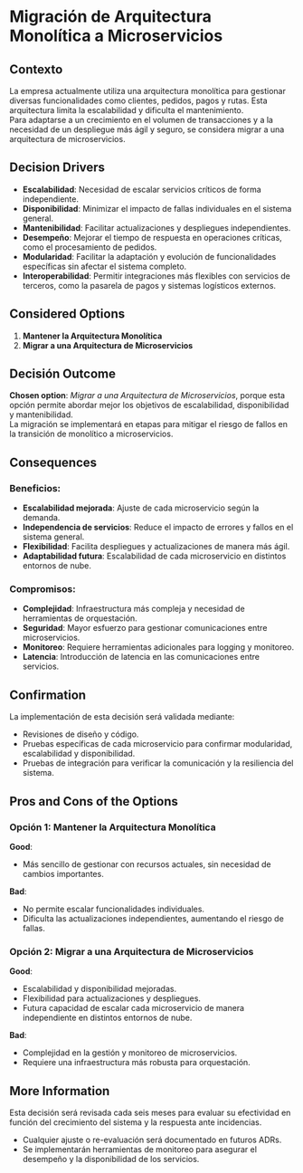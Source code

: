 # Migración de Arquitectura Monolítica a Microservicios

## Contexto
La empresa actualmente utiliza una arquitectura monolítica para gestionar diversas funcionalidades como clientes, pedidos, pagos y rutas. Esta arquitectura limita la escalabilidad y dificulta el mantenimiento.  
Para adaptarse a un crecimiento en el volumen de transacciones y a la necesidad de un despliegue más ágil y seguro, se considera migrar a una arquitectura de microservicios.  

## Decision Drivers
- **Escalabilidad**: Necesidad de escalar servicios críticos de forma independiente.  
- **Disponibilidad**: Minimizar el impacto de fallas individuales en el sistema general.  
- **Mantenibilidad**: Facilitar actualizaciones y despliegues independientes.  
- **Desempeño**: Mejorar el tiempo de respuesta en operaciones críticas, como el procesamiento de pedidos.  
- **Modularidad**: Facilitar la adaptación y evolución de funcionalidades específicas sin afectar el sistema completo.  
- **Interoperabilidad**: Permitir integraciones más flexibles con servicios de terceros, como la pasarela de pagos y sistemas logísticos externos.  

## Considered Options
1. **Mantener la Arquitectura Monolítica**  
2. **Migrar a una Arquitectura de Microservicios**  

## Decisión Outcome
**Chosen option**: _Migrar a una Arquitectura de Microservicios_, porque esta opción permite abordar mejor los objetivos de escalabilidad, disponibilidad y mantenibilidad.  
La migración se implementará en etapas para mitigar el riesgo de fallos en la transición de monolítico a microservicios.  

## Consequences
### Beneficios:
- **Escalabilidad mejorada**: Ajuste de cada microservicio según la demanda.  
- **Independencia de servicios**: Reduce el impacto de errores y fallos en el sistema general.  
- **Flexibilidad**: Facilita despliegues y actualizaciones de manera más ágil.  
- **Adaptabilidad futura**: Escalabilidad de cada microservicio en distintos entornos de nube.  

### Compromisos:
- **Complejidad**: Infraestructura más compleja y necesidad de herramientas de orquestación.  
- **Seguridad**: Mayor esfuerzo para gestionar comunicaciones entre microservicios.  
- **Monitoreo**: Requiere herramientas adicionales para logging y monitoreo.  
- **Latencia**: Introducción de latencia en las comunicaciones entre servicios.  

## Confirmation
La implementación de esta decisión será validada mediante:  
- Revisiones de diseño y código.  
- Pruebas específicas de cada microservicio para confirmar modularidad, escalabilidad y disponibilidad.  
- Pruebas de integración para verificar la comunicación y la resiliencia del sistema.  

## Pros and Cons of the Options
### Opción 1: Mantener la Arquitectura Monolítica
**Good**:  
- Más sencillo de gestionar con recursos actuales, sin necesidad de cambios importantes.  

**Bad**:  
- No permite escalar funcionalidades individuales.  
- Dificulta las actualizaciones independientes, aumentando el riesgo de fallas.  

### Opción 2: Migrar a una Arquitectura de Microservicios
**Good**:  
- Escalabilidad y disponibilidad mejoradas.  
- Flexibilidad para actualizaciones y despliegues.  
- Futura capacidad de escalar cada microservicio de manera independiente en distintos entornos de nube.  

**Bad**:  
- Complejidad en la gestión y monitoreo de microservicios.  
- Requiere una infraestructura más robusta para orquestación.  

## More Information
Esta decisión será revisada cada seis meses para evaluar su efectividad en función del crecimiento del sistema y la respuesta ante incidencias.  
- Cualquier ajuste o re-evaluación será documentado en futuros ADRs.  
- Se implementarán herramientas de monitoreo para asegurar el desempeño y la disponibilidad de los servicios.  
